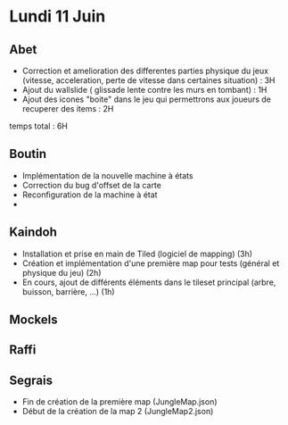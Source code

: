 # Lundi 11 Juin

Abet
----
- Correction et amelioration des differentes parties physique du jeux (vitesse, acceleration, perte de vitesse dans certaines situation) : 3H
- Ajout du wallslide ( glissade lente contre les murs en tombant) : 1H
- Ajout des icones "boite" dans le jeu qui permettrons aux joueurs de recuperer des items : 2H

temps total : 6H

Boutin
------
- Implémentation de la nouvelle machine à états
- Correction du bug d'offset de la carte
- Reconfiguration de la machine à état
- 

Kaindoh
-------
- Installation et prise en main de Tiled (logiciel de mapping) (3h)
- Création et implémentation d'une première map pour tests (général et physique du jeu) (2h)
- En cours, ajout de différents éléments dans le tileset principal (arbre, buisson, barrière, ...) (1h)

Mockels
-------


Raffi
-----

Segrais
-------
- Fin de création de la première map (JungleMap.json)
- Début de la création de la map 2 (JungleMap2.json)
